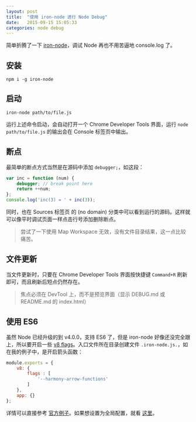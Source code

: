 ```yaml
---
layout: post
title:  "使用 iron-node 进行 Node Debug"
date:   2015-09-15 15:05:33
categories: node debug
---
```


简单折腾了一下 [iron-node](http://s-a.github.io/iron-node/)，调试 Node 再也不用苦逼地 console.log 了。


## 安装

```
npm i -g iron-node
```


## 启动

```
iron-node path/to/file.js
```

运行上述命令启动，会自动打开一个 Chrome Developer Tools 界面，运行 `node path/to/file.js` 的输出会在 Console 标签页中输出。


## 断点

最简单的断点方式当然是在源码中添加 `debugger;`，如这段：

```javascript
var inc = function (num) {
    debugger; // break point here
    return ++num;
};
console.log('inc(3) = ' + inc(3));
```

同时，也在 Sources 标签页 的 (no domain) 分类中可以看到运行的源码。这样就可以像平时调试页面一样点击行号添加删除断点。

> 尝试了一下使用 Map Workspace 无效，没有文件目录结果，这一点比较痛苦。


## 文件更新

当文件更新时，只要在 Chrome Developer Tools 界面按快捷键 `Command+R` 刷新即可，而且刷新后短点仍然存在。

> 焦点必须在 DevTool 上，而不是预览界面（显示 DEBUG.md 或 README.md 的 index.html）


## 使用 ES6

虽然 Node 已经升级的到 v4.0.0，支持 ES6 了，但是 iron-node 好像还没完全跟上，所以要开启一些 [v8 flags](https://github.com/thlorenz/v8-flags/blob/master/flags-0.11.md)。入口文件所在目录创建文件 `.iron-node.js.`，如在我的例子中，是开启箭头函数：

```javascript
module.exports = {
    v8: {
        flags : [
            '--harmony-arrow-functions'
        ]
    },
    app: {}
};
```

详情可以直接参考 [官方例子](https://github.com/s-a/iron-node/blob/master/.iron-node.js)。如果想设置为全局配置，就看 [这里](https://github.com/s-a/iron-node/blob/master/docs/CONFIGURATION.md)。



